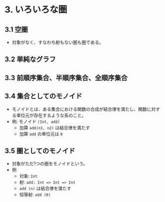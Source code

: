 # 3. いろいろな圏

## 3.1 空圏

- 対象がなく、すなわち射もない圏も圏である。

## 3.2 単純なグラフ

## 3.3 前順序集合、半順序集合、全順序集合

## 3.4 集合としてのモノイド 

- モノイドとは、ある集合における関数の合成が結合律を満たし、関数に対する単位元が存在するような系のこと。
- 例: モノイド `(Int, add)`
    - 加算 `add(n1, n2)` は結合律を満たす
    - 加算 `add` の単位元は `0`

## 3.5 圏としてのモノイド 

- 対象がただ1つの圏をモノイドという。
- 例
    - 対象: `Int`
    - 射: `add: Int => Int => Int`
    - `add (n)` は結合律を満たす
    - 恒等射: `add (0)`

